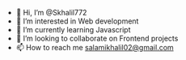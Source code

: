- 👋 Hi, I’m @Skhalil772
- 👀 I’m interested in Web development
- 🌱 I’m currently learning Javascript
- 💞️ I’m looking to collaborate on Frontend projects
- 📫 How to reach me salamikhalil02@gmail.com

<!---
Skhalil772/Skhalil772 is a ✨ special ✨ repository because its `README.md` (this file) appears on your GitHub profile.
You can click the Preview link to take a look at your changes.
--->
